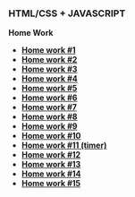 ### HTML/CSS + JAVASCRIPT

**Home Work**
- **[Home work #1](https://vitaminvp.github.io/GOIT_-HomeWork/hw1/)**
- **[Home work #2](https://vitaminvp.github.io/GOIT_-HomeWork/hw3/)**
- **[Home work #3](https://vitaminvp.github.io/GOIT_-HomeWork/hw3b/)**
- **[Home work #4](https://vitaminvp.github.io/GOIT_-HomeWork/hw4/)**
- **[Home work #5](https://vitaminvp.github.io/GOIT_-HomeWork/hw5/)**
- **[Home work #6](https://vitaminvp.github.io/GOIT_-HomeWork/hw6/)**
- **[Home work #7](https://vitaminvp.github.io/GOIT_-HomeWork/hw7-8/)**
- **[Home work #8](https://vitaminvp.github.io/GOIT_-HomeWork/js1/)**
- **[Home work #9](https://vitaminvp.github.io/GOIT_-HomeWork/js2/)**
- **[Home work #10](https://vitaminvp.github.io/GOIT_-HomeWork/js3/)**
- **[Home work #11 (timer)](https://vitaminvp.github.io/GOIT_-HomeWork/js4/)**
- **[Home work #12](https://vitaminvp.github.io/GOIT_-HomeWork/js6/)**
- **[Home work #13](https://vitaminvp.github.io/GOIT_-HomeWork/js9-10/)**
- **[Home work #14](https://vitaminvp.github.io/GOIT_-HomeWork/js13-14/)**
- **[Home work #15](https://vitaminvp.github.io/GOIT_-HomeWork/js15-16/)**

